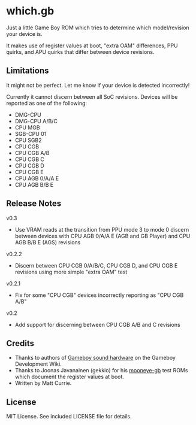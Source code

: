 # which.gb

Just a little Game Boy ROM which tries to determine which model/revision your device is.  

It makes use of register values at boot, "extra OAM" differences, PPU quirks, and APU quirks that differ between device revisions.

## Limitations

It might not be perfect. Let me know if your device is detected incorrectly!

Currently it cannot discern between all SoC revisions. Devices will be reported as one of the following:

- DMG-CPU
- DMG-CPU A/B/C
- CPU MGB
- SGB-CPU 01
- CPU SGB2
- CPU CGB
- CPU CGB A/B
- CPU CGB C
- CPU CGB D
- CPU CGB E
- CPU AGB 0/A/A E
- CPU AGB B/B E

## Release Notes

v0.3

- Use VRAM reads at the transition from PPU mode 3 to mode 0 discern between devices with CPU AGB 0/A/A E (AGB and GB Player) and CPU AGB B/B E (AGS) revisions

v0.2.2

- Discern between CPU CGB 0/A/B/C, CPU CGB D, and CPU CGB E revisions using more simple "extra OAM" test

v0.2.1

- Fix for some "CPU CGB" devices incorrectly reporting as "CPU CGB A/B"

v0.2

- Add support for discerning between CPU CGB A/B and C revisions

## Credits

- Thanks to authors of [Gameboy sound hardware](https://gbdev.gg8.se/wiki/articles/Gameboy_sound_hardware) on the Gameboy Development Wiki.
- Thanks to Joonas Javanainen (gekkio) for his [mooneye-gb](https://github.com/Gekkio/mooneye-gb/) test ROMs which document the register values at boot.
- Written by Matt Currie. 

## License

MIT License. See included LICENSE file for details.
